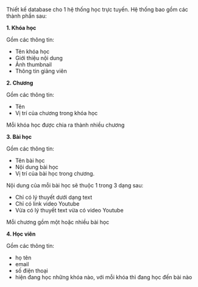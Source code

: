 Thiết kế database cho 1 hệ thống học trực tuyến. Hệ thống bao gồm các thành phần sau:

**1. Khóa học**

Gồm các thông tin: 
- Tên khóa học
- Giới thiệu nội dung
- Ảnh thumbnail
- Thông tin giảng viên

**2. Chương**

Gồm các thông tin:
- Tên 
- Vị trí của chương trong khóa học

Mỗi khóa học được chia ra thành nhiều chương

**3. Bài học**

Gồm các thông tin: 
- Tên bài học
- Nội dung bài học
- Vị trí của bài học trong chương. 

Nội dung của mỗi bài học sẽ thuộc 1 trong 3 dạng sau: 
- Chỉ có lý thuyết dưới dạng text
- Chỉ có link video Youtube
- Vừa có lý thuyết text vừa có video Youtube

Mỗi chương gồm một hoặc nhiều bài học

**4. Học viên**

Gồm các thông tin: 
- họ tên
- email
- số điện thoại
- hiện đang học những khóa nào, với mỗi khóa thì đang học đến bài nào
